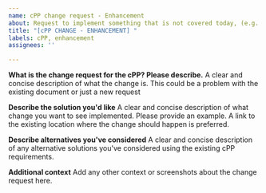 ```yaml
---
name: cPP change request - Enhancement
about: Request to implement something that is not covered today, (e.g. support for new-crypto-algorithm X or protocol Y).
title: "[cPP CHANGE - ENHANCEMENT] "
labels: cPP, enhancement
assignees: ''

---
```


**What is the change request for the cPP? Please describe.**
A clear and concise description of what the change is. This could be a problem with the existing document or just a new request

**Describe the solution you'd like**
A clear and concise description of what change you want to see implemented. Please provide an example. A link to the existing location where the change should happen is preferred.

**Describe alternatives you've considered**
A clear and concise description of any alternative solutions you've considered using the existing cPP requirements.

**Additional context**
Add any other context or screenshots about the change request here.

